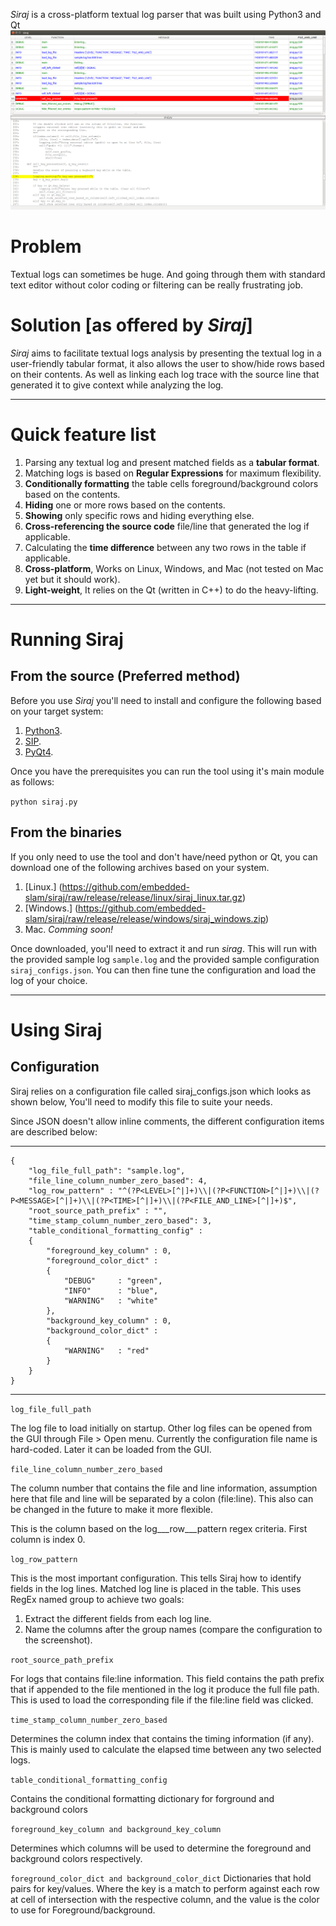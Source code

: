 *Siraj* is a cross-platform textual log parser that was built using Python3 and Qt
![Siraj GUI](siraj_screenshot.png "Siraj") 

# Problem
Textual logs can sometimes be huge. And going through them with standard text 
editor without color coding or filtering can be really frustrating job.

# Solution [as offered by *Siraj*]
*Siraj*  aims to facilitate textual logs analysis by presenting the textual
log in a user-friendly tabular format, it also allows the user to show/hide rows 
based on their contents. As well as linking each log trace with the source line
that generated it to give context while analyzing the log.

------------------------------------------------------------

# Quick feature list
1.  Parsing any textual log and present matched fields as a **tabular format**.
2.  Matching logs is based on **Regular Expressions** for maximum flexibility.
2.  **Conditionally formatting** the table cells foreground/background colors based on the contents.
3.	**Hiding** one or more rows based on the contents.
4.	**Showing** only specific rows and hiding everything else.
5.  **Cross-referencing the source code** file/line that generated the log if applicable.
6.	Calculating the **time difference** between any two rows in the table if applicable.
7.  **Cross-platform**, Works on Linux, Windows, and Mac (not tested on Mac yet but it should work).
8.  **Light-weight**, It relies on the Qt (written in C++) to do the heavy-lifting.


------------------------------------------------------------

# Running Siraj
## From the source (Preferred method)

Before you use *Siraj* you'll need to install and configure the following based
on your target system:

1.  [Python3](https://www.python.org/downloads/). 
2.  [SIP](http://www.riverbankcomputing.com/software/sip/download).
3.  [PyQt4](http://www.riverbankcomputing.com/software/pyqt/download).

Once you have the prerequisites you can run the tool using it's main module as
follows:

`python siraj.py` 

## From the binaries
If you only need to use the tool and don't have/need python or Qt, you can 
download one of the following archives based on your system. 
                 
1.	[Linux.]  	(https://github.com/embedded-slam/siraj/raw/release/release/linux/siraj_linux.tar.gz)
2. 	[Windows.]	(https://github.com/embedded-slam/siraj/raw/release/release/windows/siraj_windows.zip) 
3.	Mac.  _Comming soon!_  

Once downloaded, you'll need to extract it and run *sirag*. This will run with 
the provided sample log `sample.log` and the provided sample configuration 
`siraj_configs.json`. You can then fine tune the configuration and load the 
log of your choice.

------------------------------------------------------------

# Using Siraj
## Configuration
Siraj relies on a configuration file called siraj_configs.json which looks as shown below, You'll need to modify this file to suite your needs.

Since JSON doesn't allow inline comments, the different configuration items are described below:

------------------------------------------------------------
	{
		"log_file_full_path": "sample.log", 
		"file_line_column_number_zero_based": 4,
		"log_row_pattern" : "^(?P<LEVEL>[^|]+)\\|(?P<FUNCTION>[^|]+)\\|(?P<MESSAGE>[^|]+)\\|(?P<TIME>[^|]+)\\|(?P<FILE_AND_LINE>[^|]+)$",
		"root_source_path_prefix" : "",
		"time_stamp_column_number_zero_based": 3,
		"table_conditional_formatting_config" : 
		{
			"foreground_key_column" : 0,
			"foreground_color_dict" : 
			{
				"DEBUG" 	: "green",
				"INFO" 		: "blue",
				"WARNING" 	: "white"
			},
			"background_key_column" : 0,
			"background_color_dict" : 
			{
			    "WARNING" 	: "red"
			}		
		}
	}
------------------------------------------------------------


`log_file_full_path`

The log file to load initially on startup. Other log files can be opened from the GUI through File > Open menu. Currently the configuration file name is hard-coded. Later it can be loaded from the GUI.

`file_line_column_number_zero_based`

The column number that contains the file and line information, assumption here that
file and line will be separated by a colon (file:line). This also can be changed in the future to make it more flexible.

This is the column based on the log___row___pattern regex criteria. First column is index 0.

`log_row_pattern`

This is the most important configuration. This tells Siraj how to identify fields in the log lines. Matched log line is placed in the table. This uses RegEx named group to achieve two goals:

1.	Extract the different fields from each log line.
2.	Name the columns after the group names (compare the configuration to the screenshot).

`root_source_path_prefix`

For logs that contains file:line information. This field contains the path prefix that if appended to the file mentioned in the log it produce the full file path. This is used to load the corresponding file if the file:line field was clicked.

`time_stamp_column_number_zero_based`
 
Determines the column index that contains the timing information (if any). This is mainly used to calculate the elapsed time between any two selected logs.

`table_conditional_formatting_config`

Contains the conditional formatting dictionary for forground and background colors

`foreground_key_column and background_key_column`

Determines which columns will be used to determine the foreground and background colors respectively.

`foreground_color_dict and background_color_dict`
Dictionaries that hold pairs for key/values. Where the key is a match to perform against each row at cell of intersection with the respective column, and the value is the color to use for Foreground/background.


